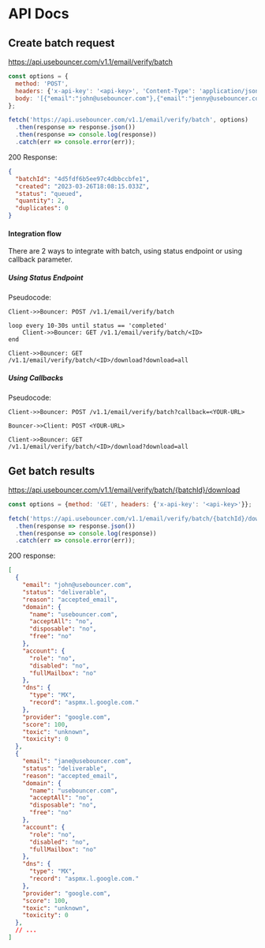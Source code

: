 # API Docs

## Create batch request

https://api.usebouncer.com/v1.1/email/verify/batch

```js
const options = {
  method: 'POST',
  headers: {'x-api-key': '<api-key>', 'Content-Type': 'application/json'},
  body: '[{"email":"john@usebouncer.com"},{"email":"jenny@usebouncer.com"}]'
};

fetch('https://api.usebouncer.com/v1.1/email/verify/batch', options)
  .then(response => response.json())
  .then(response => console.log(response))
  .catch(err => console.error(err));
```

200 Response:
```json
{
  "batchId": "4d5fdf6b5ee97c4dbbccbfe1",
  "created": "2023-03-26T18:08:15.033Z",
  "status": "queued",
  "quantity": 2,
  "duplicates": 0
}
```

#### Integration flow

There are 2 ways to integrate with batch, using status endpoint or using callback parameter.

##### Using Status Endpoint

Pseudocode:
```
Client->>Bouncer: POST /v1.1/email/verify/batch

loop every 10-30s until status == 'completed'
    Client->>Bouncer: GET /v1.1/email/verify/batch/<ID>
end

Client->>Bouncer: GET
/v1.1/email/verify/batch/<ID>/download?download=all
```

##### Using Callbacks

Pseudocode:
```
Client->>Bouncer: POST /v1.1/email/verify/batch?callback=<YOUR-URL>

Bouncer->>Client: POST <YOUR-URL>

Client->>Bouncer: GET
/v1.1/email/verify/batch/<ID>/download?download=all
```


## Get batch results

https://api.usebouncer.com/v1.1/email/verify/batch/{batchId}/download

```js
const options = {method: 'GET', headers: {'x-api-key': '<api-key>'}};

fetch('https://api.usebouncer.com/v1.1/email/verify/batch/{batchId}/download', options)
  .then(response => response.json())
  .then(response => console.log(response))
  .catch(err => console.error(err));
```

200 response:
```json
[
  {
    "email": "john@usebouncer.com",
    "status": "deliverable",
    "reason": "accepted_email",
    "domain": {
      "name": "usebouncer.com",
      "acceptAll": "no",
      "disposable": "no",
      "free": "no"
    },
    "account": {
      "role": "no",
      "disabled": "no",
      "fullMailbox": "no"
    },
    "dns": {
      "type": "MX",
      "record": "aspmx.l.google.com."
    },
    "provider": "google.com",
    "score": 100,
    "toxic": "unknown",
    "toxicity": 0
  },
  {
    "email": "jane@usebouncer.com",
    "status": "deliverable",
    "reason": "accepted_email",
    "domain": {
      "name": "usebouncer.com",
      "acceptAll": "no",
      "disposable": "no",
      "free": "no"
    },
    "account": {
      "role": "no",
      "disabled": "no",
      "fullMailbox": "no"
    },
    "dns": {
      "type": "MX",
      "record": "aspmx.l.google.com."
    },
    "provider": "google.com",
    "score": 100,
    "toxic": "unknown",
    "toxicity": 0
  },
  // ...
]
```